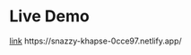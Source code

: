 <h1> Live Demo</h1>
<a href="https://snazzy-khapse-0cce97.netlify.app/">link</a>
https://snazzy-khapse-0cce97.netlify.app/

